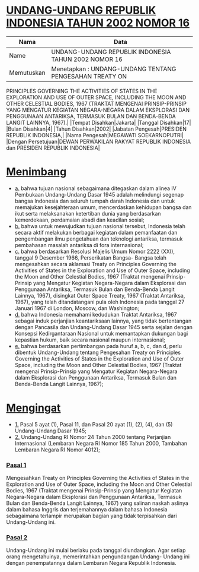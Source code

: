 # [UNDANG-UNDANG REPUBLIK INDONESIA TAHUN 2002 NOMOR 16](http://example.org/legal/document/uu/2002/16)

| Nama | Data |
| ------ | ----- |
|Name|UNDANG-UNDANG REPUBLIK INDONESIA TAHUN 2002 NOMOR 16|
|Memutuskan|Menetapkan : UNDANG-UNDANG TENTANG PENGESAHAN TREATY ON
PRINCIPLES GOVERNING THE ACTIVITIES OF STATES IN THE
EXPLORATION AND USE OF OUTER SPACE, INCLUDING THE MOON
AND OTHER CELESTIAL BODIES, 1967 (TRAKTAT MENGENAI
PRINSIP-PRINSIP YANG MENGATUR KEGIATAN NEGARA-NEGARA
DALAM EKSPLORASI DAN PENGGUNAAN ANTARIKSA, TERMASUK
BULAN DAN BENDA-BENDA LANGIT LAINNYA, 1967).|
|Tempat Disahkan|Jakarta|
|Tanggal Disahkan|17|
|Bulan Disahkan|4|
|Tahun Disahkan|2002|
|Jabatan Pengesah|PRESIDEN REPUBLIK INDONESIA,|
|Nama Pengesah|MEGAWATI SOEKARNOPUTRI|
|Dengan Persetujuan|DEWAN PERWAKILAN RAKYAT REPUBLIK INDONESIA
dan
PRESIDEN REPUBLIK INDONESIA|
# [Menimbang](http://example.org/legal/document/uu/2002/16/menimbang)

* [a.](http://example.org/legal/document/uu/2002/16/menimbang/point/a) bahwa tujuan nasional sebagaimana ditegaskan dalam alinea IV Pembukaan Undang-Undang Dasar 1945 adalah melindungi segenap bangsa Indonesia dan seluruh tumpah darah Indonesia dan untuk memajukan kesejahteraan umum, mencerdaskan kehidupan bangsa dan ikut serta melaksanakan ketertiban dunia yang berdasarkan kemerdekaan, perdamaian abadi dan keadilan sosial;
* [b.](http://example.org/legal/document/uu/2002/16/menimbang/point/b) bahwa untuk mewujudkan tujuan nasional tersebut, Indonesia telah secara aktif melakukan berbagai kegiatan dalam pemanfaatan dan pengembangan ilmu pengetahuan dan teknologi antariksa, termasuk pembahasan masalah antariksa di fora internasional;
* [c.](http://example.org/legal/document/uu/2002/16/menimbang/point/c) bahwa berdasarkan Resolusi Majelis Umum Nomor 2222 (XXI), tanggal 9 Desember 1966, Perserikatan Bangsa- Bangsa telah mengesahkan secara aklamasi Treaty on Principles Governing the Activities of States in the Exploration and Use of Outer Space, including the Moon and Other Celestial Bodies, 1967 (Traktat mengenai Prinsip-Prinsip yang Mengatur Kegiatan Negara-Negara dalam Eksplorasi dan Penggunaan Antariksa, Termasuk Bulan dan Benda-Benda Langit Lainnya, 1967), disingkat Outer Space Treaty, 1967 (Traktat Antariksa, 1967), yang telah ditandatangani pula oleh Indonesia pada tanggal 27 Januari 1967 di London, Moscow, dan Washington;
* [d.](http://example.org/legal/document/uu/2002/16/menimbang/point/d) bahwa Indonesia memahami kedudukan Traktat Antariksa, 1967 sebagai induk perjanjian keantariksaan lainnya, yang tidak bertentangan dengan Pancasila dan Undang-Undang Dasar 1945 serta sejalan dengan Konsepsi Kedirgantaraan Nasional untuk memantapkan dukungan bagi kepastian hukum, baik secara nasional maupun internasional;
* [e.](http://example.org/legal/document/uu/2002/16/menimbang/point/e) bahwa berdasarkan pertimbangan pada huruf a, b, c, dan d, perlu dibentuk Undang-Undang tentang Pengesahan Treaty on Principles Governing the Activities of States in the Exploration and Use of Outer Space, including the Moon and Other Celestial Bodies, 1967 (Traktat mengenai Prinsip-Prinsip yang Mengatur Kegiatan Negara-Negara dalam Eksplorasi dan Penggunaan Antariksa, Termasuk Bulan dan Benda-Benda Langit Lainnya, 1967);
# [Mengingat](http://example.org/legal/document/uu/2002/16/mengingat)

* [1.](http://example.org/legal/document/uu/2002/16/mengingat/point/0001) Pasal 5 ayat (1), Pasal 11, dan Pasal 20 ayat (1), (2), (4), dan (5) Undang-Undang Dasar 1945;
* [2.](http://example.org/legal/document/uu/2002/16/mengingat/point/0002) Undang-Undang RI Nomor 24 Tahun 2000 tentang Perjanjian Internasional (Lembaran Negara RI Nomor 185 Tahun 2000, Tambahan Lembaran Negara RI Nomor 4012);

### [Pasal 1](http://example.org/legal/document/uu/2002/16/pasal/0001)
Mengesahkan Treaty on Principles Governing the Activities of States in the Exploration and Use of Outer Space, including the Moon and Other Celestial Bodies, 1967 (Traktat mengenai Prinsip-Prinsip yang Mengatur Kegiatan Negara-Negara dalam Eksplorasi dan Penggunaan Antariksa, Termasuk Bulan dan Benda-Benda Langit Lainnya, 1967) yang salinan naskah aslinya dalam bahasa Inggris dan terjemahannya dalam bahasa Indonesia sebagaimana terlampir merupakan bagian yang tidak terpisahkan dari Undang-Undang ini.


### [Pasal 2](http://example.org/legal/document/uu/2002/16/pasal/0002)
Undang-Undang ini mulai berlaku pada tanggal diundangkan. Agar setiap orang mengetahuinya, memerintahkan pengundangan Undang- Undang ini dengan penempatannya dalam Lembaran Negara Republik Indonesia.
